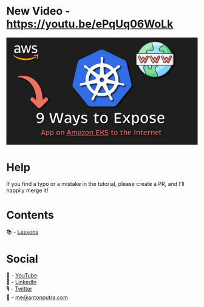 # New Video - https://youtu.be/ePqUq06WoLk

![YouTube Art](assets/167.png?raw=true "Title")

# Help

If you find a typo or a mistake in the tutorial, please create a PR, and I'll happily merge it!

# Contents

📚 - [Lessons](docs/contents.md)

# Social

🎥 - [YouTube](https://www.youtube.com/c/AntonPutra)  
💼 - [LinkedIn](https://www.linkedin.com/in/anton-putra)  
🎙 - [Twitter](https://twitter.com/antonvputra)  
📨 - me@antonputra.com  
